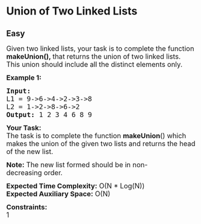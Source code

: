 # Union of Two Linked Lists
## Easy
<div class="problems_problem_content__Xm_eO"><p><span style="font-size:18px">Given two linked lists, your task is to complete the function <strong>makeUnion(),&nbsp;</strong>that returns the union of two linked lists. This union should include&nbsp;all the distinct elements only.</span></p>

<p><span style="font-size:18px"><strong>Example 1:</strong></span></p>

<pre><span style="font-size:18px"><strong>Input:
</strong>L1 = 9-&gt;6-&gt;4-&gt;2-&gt;3-&gt;8
L2 = 1-&gt;2-&gt;8-&gt;6-&gt;2
<strong>Output: </strong>1 2 3 4 6 8 9
</span></pre>

<p><span style="font-size:18px"><strong>Your Task:</strong><br>
The task is to complete the function <strong>makeUnion</strong>() which makes the union of the given two lists and returns the head of the new list.</span></p>

<p><span style="font-size:18px"><strong>Note:</strong>&nbsp;The new list formed should be in non-decreasing&nbsp;order.</span></p>

<p><span style="font-size:18px"><strong>Expected Time Complexity:</strong>&nbsp;O(N * Log(N))<br>
<strong>Expected Auxiliary Space:</strong>&nbsp;O(N)</span></p>

<p><span style="font-size:18px"><strong>Constraints:</strong><br>
1</span></p>
</div>